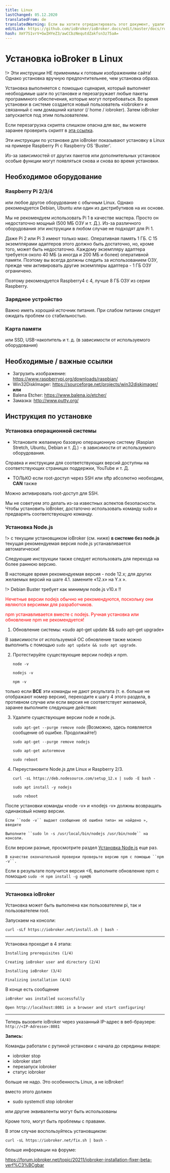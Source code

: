 ```yaml
---
title: Linux
lastChanged: 05.12.2020
translatedFrom: de
translatedWarning: Если вы хотите отредактировать этот документ, удалите поле «translationFrom», в противном случае этот документ будет снова автоматически переведен
editLink: https://github.com/ioBroker/ioBroker.docs/edit/master/docs/ru/install/linux.md
hash: XmY7S1vrV+GwIHYeZ3/awCCbzNequtdZakfsn3z75aA=
---
```

# Установка ioBroker в Linux
!> Эти инструкции НЕ применимы к готовым изображениям сайта! Однако установка вручную предпочтительнее, чем установка образа.

Установка выполняется с помощью сценария, который выполняет необходимые шаги по установке и перезагружает любые пакеты программного обеспечения, которые могут потребоваться.
Во время установки в системе создается новый пользователь «iobroker» и связанный с ним домашний каталог (/ home / iobroker).
Затем ioBroker запускается под этим пользователем.

Если перезагрузка скрипта слишком опасна для вас, вы можете заранее проверить скрипт в [эта ссылка](https://raw.githubusercontent.com/ioBroker/ioBroker/stable-installer/installer.sh).

Эти инструкции по установке для ioBroker показывают установку в Linux на примере Raspberry Pi с Raspberry OS 'Buster'.

Из-за зависимостей от других пакетов или дополнительных установок особые функции могут появляться снова и снова во время установки.

## Необходимое оборудование
### Raspberry Pi 2/3/4
или любое другое оборудование с обычным Linux. Однако рекомендуется Debian, Ubuntu или один из дистрибутивов на их основе.

Мы не рекомендуем использовать Pi 1 в качестве мастера. Просто он недостаточно мощный (500 МБ ОЗУ и т. Д.). Из-за различного оборудования эти инструкции в любом случае не подходят для Pi 1.

Даже Pi 2 или Pi 3 имеют только макс. Оперативная память 1 ГБ. С 15 экземплярами адаптеров этого должно быть достаточно, но, кроме того, может быть недостаточно. Каждому экземпляру адаптера требуется около 40 МБ (а иногда и 200 МБ и более) оперативной памяти. Поэтому вы всегда должны следить за использованием ОЗУ, прежде чем активировать другие экземпляры адаптера - 1 ГБ ОЗУ ограничено.

Поэтому рекомендуется Raspberry4 с 4, лучше 8 ГБ ОЗУ из серии Raspberry.

### Зарядное устройство
Важно иметь хороший источник питания. При слабом питании следует ожидать проблем со стабильностью.

### Карта памяти
или SSD, USB-накопитель и т. д. (в зависимости от используемого оборудования)

## Необходимые / важные ссылки
* Загрузить изображение: https://www.raspberrypi.org/downloads/raspbian/
* Win32DiskImager: https://sourceforge.net/projects/win32diskimager/ **или**
* Balena Etcher: https://www.balena.io/etcher/
* Замазка: http://www.putty.org/

## Инструкция по установке
### Установка операционной системы
* Установите желаемую базовую операционную систему (Raspian Stretch, Ubuntu, Debian и т. Д.) - в зависимости от используемого оборудования.

Справка и инструкции для соответствующих версий доступны на соответствующих страницах поддержки, YouTube и т. Д.

* ТОЛЬКО если root-доступ через SSH или sftp абсолютно необходим, **CAN** также

Можно активировать root-доступ для SSH.

Мы не советуем это делать из-за известных аспектов безопасности. Чтобы установить ioBroker, достаточно использовать команду sudo и предварять соответствующую команду.

### Установка Node.js
!> с текущим установщиком ioBroker (см. ниже) **в системе без node.js** текущая рекомендуемая версия node.js устанавливается автоматически!

Следующие инструкции также следует использовать для перехода на более раннюю версию.

В настоящее время рекомендуемая версия - node 12.x; для других желаемых версий на шаге 4.1. замените «12.x» на Y.x ».

!> Debian Buster требует как минимум node.js v10.x !!

<span style="color:red">Нечетные версии nodejs обычно не рекомендуются, поскольку они являются версиями для разработчиков.</span>

<span style="color:red">npm устанавливается вместе с nodejs. Ручная установка или обновление npm не рекомендуется!</span>

1. Обновление системы: «sudo apt-get update && sudo apt-get upgrade»

В зависимости от используемой ОС обновление также можно выполнить с помощью `sudo apt update && sudo apt upgrade`.

2. Протестируйте существующие версии nodejs и npm.

    ``node -v``

    ``nodejs -v``

    ``npm -v``

только если **ВСЕ** эти команды не дают результата (т. е. больше не отображают номер версии), переходите к шагу 4 этого раздела, в противном случае или если версия не соответствует желаемой, заранее выполните следующие действия:

3. Удалите существующие версии node и node.js.

    ``sudo apt-get --purge remove node`` (Возможно, здесь появляется сообщение об ошибке. Продолжайте!)

    ``sudo apt-get --purge remove nodejs``

    ``sudo apt-get autoremove``

    ``sudo reboot``

4. Переустановите Node.js для Linux и Raspberry 2/3.

    ``curl -sL https://deb.nodesource.com/setup_12.x | sudo -E bash -``

    ``sudo apt install -y nodejs``

    ``sudo reboot``

После установки команды «node -v» и «nodejs -v» должны возвращать одинаковый номер версии.

    Если ``node -v`` выдает сообщение об ошибке типа« не найдено », введите

    Выполните ``sudo ln -s /usr/local/bin/nodejs /usr/bin/node`` на консоли.

Если версии разные, просмотрите раздел [Установка Node.js](#installation-nodejs) еще раз.

    В качестве окончательной проверки проверьте версию npm с помощью ``npm -v``.

Если в результате получится версия <6, выполните обновление npm с помощью ``sudo -H npm install -g npm@6``

---

### Установка ioBroker
Установка может быть выполнена как пользователем pi, так и пользователем root.

Запускаем на консоли:

``curl -sLf https://iobroker.net/install.sh | bash -``

---

Установка проходит в 4 этапа:

``Installing prerequisites (1/4)``

``Creating ioBroker user and directory (2/4)``

``Installing ioBroker (3/4)``

``Finalizing installation (4/4)``

В конце есть сообщение

``ioBroker was installed successfully``

``Open http://localhost:8081 in a browser and start configuring!``

---

Теперь вызовите ioBroker через указанный IP-адрес в веб-браузере: ``http://<IP-Adresse>:8081``

**Запись:**

Команды работали с рутиной установки с начала до середины января:

* iobroker stop
* iobroker start
* перезапуск iobroker
* статус iobroker

больше не надо. Это особенность Linux, а не ioBroker!

вместо этого должен

* sudo systemctl stop iobroker

или другие эквиваленты могут быть использованы

Кроме того, могут быть проблемы с правами.

В этом случае воспользуйтесь установщиком:

``curl -sL https://iobroker.net/fix.sh | bash -``

больше информации на форуме:

https://forum.iobroker.net/topic/20211/iobroker-installation-fixer-beta-verf%C3%BCgbar